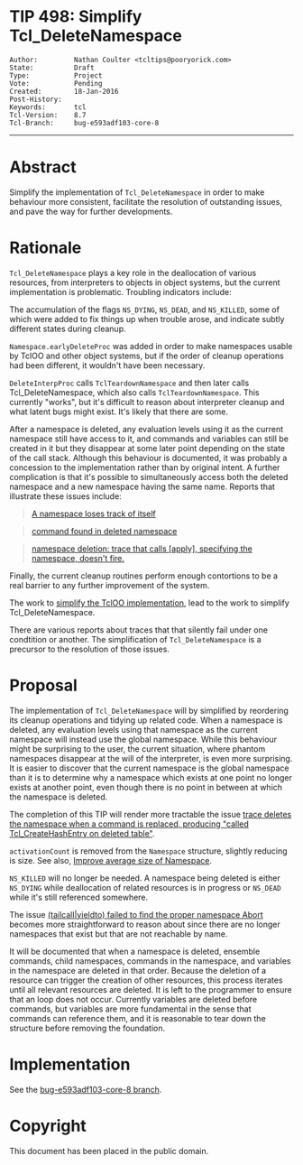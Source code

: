 # TIP 498: Simplify Tcl_DeleteNamespace
	Author:         Nathan Coulter <tcltips@pooryorick.com>
	State:          Draft
	Type:           Project
	Vote:           Pending
	Created:        18-Jan-2016
	Post-History:
	Keywords:       tcl
	Tcl-Version:    8.7
	Tcl-Branch:     bug-e593adf103-core-8
-----


# Abstract

Simplify the implementation of `Tcl_DeleteNamespace` in order to make behaviour
more consistent, facilitate the resolution of outstanding issues, and pave the
way for further developments.



# Rationale

`Tcl_DeleteNamespace` plays a key role in the deallocation of various
resources, from interpreters to objects in object systems, but the current
implementation is problematic. Troubling indicators include:

The accumulation of the flags `NS_DYING`, `NS_DEAD`, and `NS_KILLED`, some of
which were added to fix things up when trouble arose, and indicate subtly
different states during cleanup.

`Namespace.earlyDeleteProc` was added in order to make namespaces usable by
TclOO and other object systems, but if the order of cleanup operations had been
different, it wouldn't have been necessary.

`DeleteInterpProc` calls `TclTeardownNamespace` and then later calls
Tcl_DeleteNamespace, which also calls `TclTeardownNamespace`.  This currently
"works", but it's difficult to reason about interpreter cleanup and what latent
bugs might exist. It's likely that there are some.

After a namespace is deleted, any evaluation levels using it as the current
namespace still have access to it, and commands and variables can still be
created in it but they disappear at some later point depending on the state of
the call stack.  Although this behaviour is documented, it was probably a
concession to the implementation rather than by original intent.  A further
complication is that it's possible to simultaneously access both the deleted
namespace and a new namespace having the same name.  Reports that illustrate
these issues include:

> [A namespace loses track of itself](https://core.tcl.tk/tcl/tktview?name=46450b464e)

> [command found in deleted namespace](https://core.tcl.tk/tcl/tktview?name=1655294fff)

> [namespace deletion: trace that calls [apply], specifying the namespace, doesn't fire.](https://core.tcl.tk/tcl/tktview/e86e178aff)

Finally, the current cleanup routines perform enough contortions to be a real
barrier to any further improvement of the system.  

The work to [simplify the TclOO
implementation](https://core.tcl.tk/tcl/info/0bae33cd39c2333e), lead to the
work to simplify Tcl_DeleteNamespace.

There are various reports about traces that that silently fail under one
condtition or another.  The simplification of `Tcl_DeleteNamespace` is a
precursor to the resolution of those issues.


# Proposal

The implementation of `Tcl_DeleteNamespace` will by simplified by reordering
its cleanup operations and tidying up related code.  When a namespace is
deleted, any evaluation levels using that namespace as the current namespace
will instead use the global namespace.  While this behaviour might be
surprising to the user, the current situation, where phantom namespaces
disappear at the will of the interpreter, is even more surprising.  It is
easier to discover that the current namespace is the global namespace than it
is to determine why a namespace which exists at one point no longer exists at
another point, even though there is no point in between at which the namespace
is deleted.

The completion of this TIP will render more tractable the issue [trace deletes the namespace
when a command is replaced, producing "called Tcl_CreateHashEntry on deleted
table"](https://core.tcl.tk/tcl/info/0e4d88b650).

`activationCount` is removed from the `Namespace` structure, slightly reducing
is size.  See also, [Improve average size of
Namespace](https://core.tcl.tk/tcl/tktview?name=2694630fff).

`NS_KILLED` will no longer be needed.  A namespace being deleted is either
`NS_DYING` while deallocation of related resources is in progress or `NS_DEAD`
while it's still referenced somewhere.

The issue [(tailcall\|yieldto) failed to find the proper namespace
Abort](https://core.tcl.tk/tcl/tktview?name=3592747fff) becomes more
straightforward to reason about since there are no longer namespaces that
exist but that are not reachable by name.

It will be documented that when a namespace is deleted, ensemble commands,
child namespaces, commands in the namespace, and variables in the namespace are
deleted in that order.  Because the deletion of a resource can trigger the
creation of other resources, this process iterates until all relevant resources
are deleted.  It is left to the programmer to ensure that an loop does not
occur.  Currently variables are deleted before commands, but variables are more
fundamental in the sense that commands can reference them, and it is reasonable
to tear down the structure before removing the foundation.



# Implementation

See the [bug-e593adf103-core-8
branch](https://core.tcl.tk/tcl/timeline?n=100&r=bug-e593adf103-core-8).



# Copyright

This document has been placed in the public domain.
